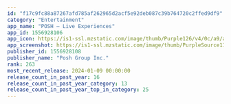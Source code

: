 ```yaml
---
id: "f17c9fc88a87267afd785af262965d2acf5e92deb087c39b764720c2ffed9df9"
category: "Entertainment"
app_name: "POSH – Live Experiences"
app_id: 1556928106
app_icon: https://is1-ssl.mzstatic.com/image/thumb/Purple126/v4/0c/a9/af/0ca9af28-93aa-55d9-9fe5-a954d5ba63bc/AppIcon-1x_U007emarketing-0-7-0-85-220.png/1024x1024bb.png
app_screenshot: https://is1-ssl.mzstatic.com/image/thumb/PurpleSource116/v4/b3/e4/66/b3e46614-b345-73cf-f34e-2b0c0a8f657d/f4754355-7cfa-48a3-8525-77fcd6775713_POSH_App_Store_1.jpg/1284x2778bb.png
publisher_id: 1556928108
publisher_name: "Posh Group Inc."
rank: 263
most_recent_release: 2024-01-09 00:00:00
release_count_in_past_year: 16
release_count_in_past_year_category: 13
release_count_in_past_year_top_in_category: 25
---
```

